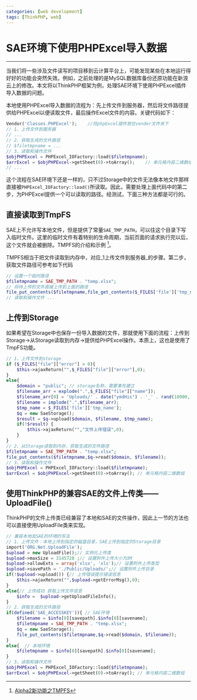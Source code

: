 ```yaml
---
categories: [web development]
tags: [ThinkPHP, web]
---
```


# SAE环境下使用PHPExcel导入数据


---

当我们将一些涉及文件读写的项目移到云计算平台上，可能发现某些在本地运行得好好的功能会突然失效。例如，之前处理的是MySQL数据库备份还原功能在新浪云上的修改。本文将以ThinkPHP框架为例，处理SAE环境下使用PHPExcel插件导入数据的问题。

本地使用PHPExcel导入数据的流程为：先上传文件到服务器，然后将文件路径提供给PHPExcel以便读取文件，最后操作Excel文件的内容。关键代码如下：

``` php
Vendor('Classes.PHPExcel');    //将phpExcel插件放在vender文件夹下
// 1、上传文件到服务器
// ...
// 2、获取生成的文件路径
// $filetmpname = ...
// 3、读取和操作文件
$objPHPExcel = PHPExcel_IOFactory::load($filetmpname);
$arrExcel = $objPHPExcel->getSheet(0)->toArray();    // 单元格内容二维数组
// ...
```

这个流程在SAE环境下还是一样的，只不过Storage中的文件无法像本地文件那样直接被`PHPExcel_IOFactory::load()`所读取。因此，需要处理上面代码中的第二步，为PHPExcel提供一个可以读取的路径。经测试，下面三种方法都是可行的。

## 直接读取到TmpFS

SAE上不允许写本地文件，但是提供了常量`SAE_TMP_PATH`，可以往这个目录下写入临时文件。这里的临时文件有着特别的生命周期，当前页面的请求执行完以后，这个文件就会被删除。TMPFS的介绍和示例 [^1]。


TMPFS相当于把文件读取到内存中，对应_1上传文件到服务器_的步骤。第二步，获取文件路径可参考如下代码

``` php
// 设置一个临时路径
$filetmpname = SAE_TMP_PATH . "temp.xlsx";
// 将待上传的文件直接上传到上面的路径
file_put_contents($filetmpname,file_get_contents($_FILES['file']['tmp_name']));
// 读取和操作文件 ...
```

## 上传到Storage

如果希望在Storage中也保存一份导入数据的文件，那就使用下面的流程：上传到Storage→从Storage读取到内存→提供给PHPExcel操作。本质上，这也是使用了TmpFS功能。

``` php
// 1、上传文件到storage
if ($_FILES["file"]["error"] > 0){
    $this->ajaxReturn("",$_FILES["file"]["error"],0);
}
else{
    $domain = "public"; // storage名称，需要事先建立
    $filename_arr = explode(".",$_FILES["file"]["name"]);
    $filename_arr[0] = 'Uploads/' . date("ymdHis") . '_' . rand(10000, 99999);
    $filename = implode(".",$filename_arr);
    $tmp_name = $_FILES['file']['tmp_name'];
    $q = new SaeStorage();
    $result = $q->upload($domain, $filename, $tmp_name);
    if(!$result) {
        $this->ajaxReturn("","文件上传错误",0);
    }
}
// 2、从Storage读取到内存，获取生成的文件路径
$filetmpname = SAE_TMP_PATH . "temp.xlsx";
file_put_contents($filetmpname,$q->read($domain, $filename));
// 3、读取和操作文件
$objPHPExcel = PHPExcel_IOFactory::load($filetmpname);
$arrExcel = $objPHPExcel->getSheet(0)->toArray(); // 单元格内容二维数组
```

## 使用ThinkPHP的兼容SAE的文件上传类——UploadFile()

ThinkPHP的文件上传类已经兼容了本地和SAE的文件操作，因此上一节的方法也可以直接使用UploadFile类来实现。

``` php
// 兼容本地及SAE的环境的写法
// 1、上传文件：本地上传到指定的磁盘目录，SAE上传到指定的Storage目录
import('ORG.Net.UploadFile');        
$upload = new UploadFile();// 实例化上传类
$upload->maxSize = 3145728 ;// 设置附件上传大小为3M
$upload->allowExts = array('xlsx', 'xls');// 设置附件上传类型
$upload->savePath = './Public/Uploads/';// 设置附件上传目录
if(!$upload->upload()) {// 上传错误提示错误信息
    $this->ajaxReturn("",$upload->getErrorMsg(),0);
}
else{// 上传成功 获取上传文件信息
    $info =  $upload->getUploadFileInfo();            
}
// 2、获取生成的文件路径
if(defined('SAE_ACCESSKEY')){ // SAE环境
    $filename = $info[0][savepath].$info[0][savename];
    $filetmpname = SAE_TMP_PATH . "temp.xlsx";
    $q = new SaeStorage();
    file_put_contents($filetmpname,$q->read($domain, $filename));
}
else{  // 本地环境
    $filetmpname = $info[0][savepath].$info[0][savename];
}
// 3、读取和操作文件
$objPHPExcel = PHPExcel_IOFactory::load($filetmpname);
$arrExcel = $objPHPExcel->getSheet(0)->toArray(); // 单元格内容二维数组
```

[^1]: [Alpha2新功能之TMPFS](http://blog.sae.sina.com.cn/archives/53#more-53)